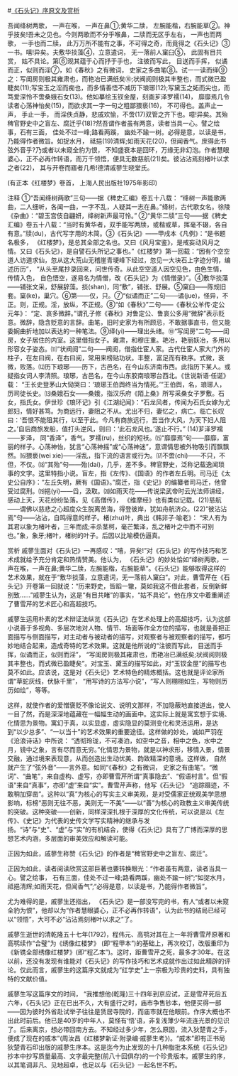 #[《石头记》序原文及赏析](https://www.vrrw.net/wx/14314.html)

吾闻绛树两歌， 一声在喉， 一声在鼻①;黄华二牍， 左腕能楷，右腕能草②。神乎技矣!吾未之见也。今则两歌而不分乎喉鼻，二牍而无区乎左右， 一声也而两歌， 一手也而二牍， 此万万所不能有之事，不可得之奇，而竟得之《石头记》③一书。嘻!异矣。夫敷华掞藻④，立意遣词， 无一落前人窠臼⑤， 此固有目共赏， 姑不具论。第⑥观其蕴于心而抒于手也， 注彼而写此， 目送而手挥， 似谲而正，似则而淫⑦，如《春秋》之有微词， 史家之多曲笔⑧。试一一读而绎⑨之：写闺房则极其雍肃也，而艳冶已满纸矣⑩;状阀阅则极其丰整也，而式微已盈睫矣(11);写宝玉之淫而痴也，而多情善悟不减历下琅琊(12);写黛玉之妬而尖也，而笃爱深怜不啻桑娥石女(13)。他如摹绘玉钗金屋，刻画芗泽罗襦(14)， 靡靡焉几令读者心荡神怡矣(15)，而欲求其一字一句之粗鄙猥亵(16)， 不可得也。盖声止一声， 手止一手， 而淫佚贞静，悲戚欢愉，不啻(17)双管之齐下也。噫!异矣。其殆稗官野史中之盲左、腐迁乎(18)?然吾谓作者虽有两意，读者当具一心。譬之绘事，石有三面， 佳处不过一峰;路看两蹊， 幽处不踰一树。必得是意，以读是书， 乃能得作者微旨。如捉水月， 祗挹(19)清辉;如雨天花(20)，但闻香气。庶得此书弦外音乎?乃或者以未窥全豹为恨， 不知盛衰本是回环，万缘无非幻泡。作者慧眼婆心，正不必再作转语，而万千领悟，便具无数慈航(21)矣。彼沾沾焉刻楮叶以求之者(22)， 其与开卷而寤者几希!德清戚蓼生晓堂氏。

(有正本《红楼梦》卷首， 上海人民出版社1975年影印)



注释 ①“吾闻绛树两歌”三句——据《稗史汇编》卷五十八载： “绛树一声能歌两曲，二人细听，各闻一曲，一字不乱，人疑其一志在鼻。”绛树，古代歌女名。徐陵《杂曲》：“碧玉宫伎自翩妍，绛树新声最可怜。” ②“黄华二牍”三句——据《稗史汇编》卷五十八载：“当时有黄华者，双手能写两牍，或楷或草，挥毫不辍，各自有意。”牍(du)，古代写字用的木简。③《石头记》——甲戌本《凡例》：“是书题名极多， 《红楼梦》，是总其全部之名也。又曰《风月宝鉴》，是戒妄动风月之情。又曰《石头记》，是自譬石头所记之事也。”《红楼梦》第一回载：“因有个空空道人访道求仙，忽从这大荒山无稽崖青埂峰下经过，忽见一大块石上字迹分明，编述历历”， “从头至尾抄录回来，问世传奇。从此空空道人因空见色，由色生情，传情入色， 自色悟空，遂易名为情僧，改《石头记》为《情僧录》”。④敷华掞藻——铺张文采，舒展辞藻。掞(shan)，同“敷”，铺张、舒展。⑤窠臼——陈规旧套。窠(ke)，巢穴。⑥第——仅，只。⑦“似谲而正”二句——谲(jue)，怪异，不正。则，正规。淫，放纵，不正规。⑧“如《春秋》”二句——《春秋公羊传·定公元年》： “定、哀多微辞。”谓孔子修《春秋》对鲁定公、鲁哀公多用“微辞”表示贬意。微辞，隐含贬意的言辞。曲笔，旧时史家为有所顾忌，不敢据事直书，但又能委婉曲折地加以表达的一种笔法。⑨绎(yi)——理出头绪。⑩“写闺房”二句——闺房，女子居住的内室。这里借指女子。雍肃，和穆庄重。艳冶，艳丽妖冶，多用以形容女子姿态。⑾“状阀阅”二句——阀阅，借指仕宦人家。古代仕宦人家大门外的柱子，在左曰阀，在右曰阅，常用来榜贴功状。丰整，富足而有秩序。式微，衰微，败落。⑿历下琅琊——历下，古邑名，在今山东济南市西。此指历下某人。或疑指女词人李清照。琅琊，古邑名，在今山东胶南琅琊台西北。《世说新语·任诞》载： “王长史登茅山大恸哭曰：‘琅琊王伯舆终当为情死。’”王伯舆，名，琅琊人，历司徒长史。⒀桑娥石女——桑娥，指汉乐府《陌上桑》所写采桑女子罗敷。石女，指氏女。伊世珍《琅环记》引《江湖纪闻》：“石龙风者，传闻为石氏女嫁为尤郎妇，情好甚笃。为商远行，妻阻之不从。尤出不归，妻忆之，病亡。临亡长叹曰：‘吾恨不能阻其行，以至于此。今凡有商旅远行，吾当作大风，为天下妇人阻之。’自后商旅发船，值打头逆风，则曰：‘此石龙风也。’遂止不行。” (14)芗泽罗襦——芗泽， 同“香泽”，香气。罗襦(ru)，丝织的短袄。⒂“靡靡焉”句——靡靡，富丽的样子。心荡神怡，犹言“心荡神摇”或“心荡神迷”，意谓情思被外物吸引而飘飘然。⒃猥亵(wei xie)——淫乱，指下流的语言或行为。⒄不啻(chi)——不只，不但，不仅。⒅“其殆”句——殆(dai)，几乎，差不多。稗官野史，泛称记载逸闻琐事的文字。这里特指小说。盲左，指《左传》、《国语》的作者左丘明。司马迁《太史公自序》：“左丘失明，厥有《国语》。”腐迁，指《史记》的编纂者司马迁，他曾受过腐刑。⒆挹(yi)——舀，汲取。⒇如雨天花——传说梁武帝时云光法师讲经，感动上天，天花纷纷坠落。见《高僧传》， 《维摩经》也有类似记载。(21)慈航——谓佛以慈悲之心超度众生脱离苦海，得登彼岸，犹如舟航济众。(22)“彼沾沾焉”句——沾沾，自鸣得意的样子。楮(zhu)叶，典出《韩非子·喻老》： “宋人有为其君以象为楮叶者，三年而成;丰杀茎柯，毫芒繁泽，乱之楮叶之中而不可别也。”象，象牙;楮叶，楮树的叶子。后因以比喻模仿逼真。

赏析 戚蓼生面对《石头记》一再感叹：“嘻，异矣!”对《石头记》的写作技巧和艺术成就给予充分肯定和热情赞美。他认为， 《石头记》的妙处恰如“绛树两歌，一声在喉，一声在鼻;黄华二牍，左腕能楷，右腕能草”。《石头记》能够取得这样的艺术效果，就在于“敷华掞藻，立意遣词，无一落前人窠臼”。对此，曹雪芹在《石头记》开卷第一回就说：“历来野史，皆蹈一辙，莫如我这不借此套者，反倒新鲜别致……”戚蓼生认为，这是“有目共睹”的事实，“姑不具论”。他在序文中着重阐述了曹雪芹的艺术匠心和高超技巧。

戚蓼生运用朴素的艺术辩证法纵览《石头记》在艺术处理上的高超技巧，认为这部小说善于多视角、多层次地对人物、情节、场面等作全方位的描写，也就是善把正面描写与侧面描写，对主动者与被动者的描写，对观察者与被观察者的描写，都巧妙地结合起来，造成奇特的艺术效果。这就是他所说的“注彼而写此， 目送而手挥，似谲而正，似则而淫”， “写闺房则极其雍肃也，而艳冶已满纸矣;状阀阅则极其丰整也，而式微已盈睫矣”。对宝玉、黛玉的描写如此，对“玉钗金屋”的描写也莫不如此。应该说，这是对《石头记》艺术特色的精炼概括。这也就是评论家所谓“草蛇灰线，伏脉千里”， “用写诗的方法写小说”，“写人则栩栩如生，写物则历历如绘”，等等。

这样，就使作者的爱憎褒贬不像论说文、说明文那样，不加隐蔽地直接道出，使人一目了然，而是深深地蕴藏在一幅幅生动的画面中。这实际上就是寓玄想于实境、化情思为景物。寓幻于真，以实显虚，虚实隐显的莫测变化和灵活运用，是达到“以少总多”、“一以当十”的艺术效果的重要途径。这样做的妙处，诚如严羽在《沧浪诗话》中所说： “透彻玲珑，不可凑泊，如空中之音，相中之色，水中之月，镜中之象，言有尽而意无穷。”化情思为景物，就是以神求形，移情入景，情景交融，通过境来表现意，从而创造出生动优美、韵致精深的意境。这样做， 自然就产生了“弦外音”——言外意。如同“《春秋》之有微词， 史家之有曲笔”。“微词”、“曲笔”，来自虚构、虚写，亦即曹雪芹所谓“真事隐去”、“假语村言”。但“假语”来自“真事”，亦即“虚”来自“实”。曹雪芹声称，他写《石头记》 “追踪蹑迹，不敢稍加穿凿”。这种以“真”为核心的写实主义审美观，是对受儒家正统观美学思想影响，标榜“恶则无往不恶，美则无一不美”——以“善”为核心的政教主义审美传统的突破。这种突破——创新，同样深深扎根于深厚的文化传统，可以说是以《左传》、《史记》为代表的史传文学写实精神的继承与发扬。“诗”与“史”、“虚”与“实”的有机结合，使得《石头记》具有了广博而深厚的思想艺术内涵，多层面的审美效应和解读可能。

正因为如此，戚蓼生称赞《石头记》的作者是“稗官野史中之盲左、腐迁”。

正因为如此，读者阅读欣赏这部巨著也要转换眼光：“作者虽有两意，读者当具一心。譬之绘事， 石有三面，佳处不过一峰;路看两蹊，幽处不踰一树”;“如捉水月，祗挹清辉;如雨天花，但闻香气”;“必得是意，以读是书，乃能得作者微旨”。

尤为难得的是，戚蓼生还指出， 《石头记》是一部没写完的书，有人“或者以未窥全豹为恨”，他却以为“作者慧眼婆心，正不必再作转语”，认为此书的结局已经可以“领悟”，大可不必“沾沾焉刻楮叶以求之”了。

戚蓼生逝世的清乾隆五十七年(1792)，程伟元、高鹗对其在上一年将曹雪芹原著和高鹗续作“合璧”为《绣像红楼梦》 (即“程甲本”)的基础上，再次校订，改版重印为《新镌全部绣像红楼梦》(即“程乙本”)。这时，距曹雪芹之死，最多才30年。在这以前，还没有发现有谁能对《石头记》的写作技巧和艺术成就作出过如此精辟的评论。仅此而言，戚蓼生的这篇序文就成为“红学史”上一宗极为珍贵的史料，具有独特的文献价值。

戚蓼生写这篇序文的时间， “我推想他(乾隆)三十四年到京应试，正是雪芹死后五六年，《石头记》正在已出不久，大有盛行之时，庙市争售钞本，他便买得一部——因为彼时外省赴试举子往往是赁居寺院的，而庙市就在他眼前。作序大概也不出此时前后。他已是40岁的中年人，莫怪有‘悟’语，非复浅薄少年流连光景的见识了。后来离京，想必带回南方去。不知经过多少年，怎么原因，流入狄楚青之手，便成了现在的戚本”(周汝昌《红楼梦新证·附录编·戚蓼生考》)。“戚本”即有正书局狄楚青石印出版的戚蓼生序本。这是迄今为止发现的十几种脂批本系统《石头记》抄本中抄写质量最高、文字最完整(前八十回俱存)的一个珍贵版本。戚蓼生的序，以其笔调非凡、见地超卓，也足以与《石头记》一起名世不朽。


